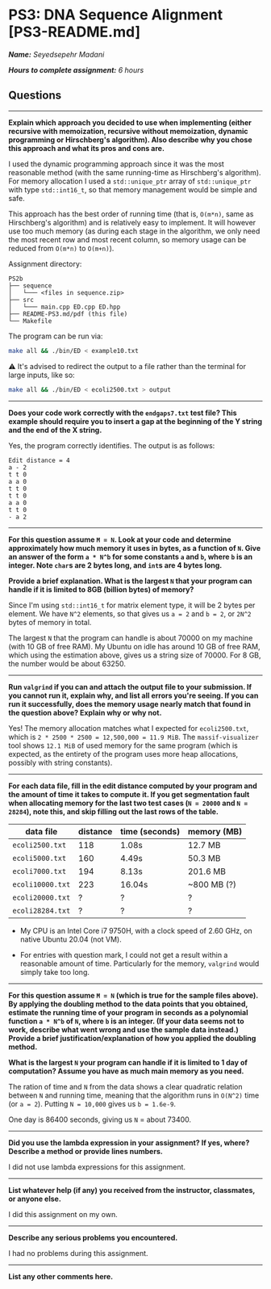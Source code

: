 # PS3: DNA Sequence Alignment [PS3-README.md]

***Name:** Seyedsepehr Madani*

***Hours to complete assignment:** 6 hours*

## Questions

---

**Explain which approach you decided to use when implementing (either recursive with memoization, recursive without memoization, dynamic programming or Hirschberg's algorithm). Also describe why you chose this approach and what its pros and cons are.**

I used the dynamic programming approach since it was the most reasonable method (with the same running-time as Hirschberg's algorithm). For memory allocation I used a `std::unique_ptr` array of `std::unique_ptr` with type `std::int16_t`, so that memory management would be simple and safe.

This approach has the best order of running time (that is, `O(m*n)`, same as Hirschberg's algorithm) and is relatively easy to implement. It will however use too much memory (as during each stage in the algorithm, we only need the most recent row and most recent column, so memory usage can be reduced from `O(m*n)` to `O(m+n)`).

Assignment directory:

```text
PS2b
├── sequence
│   └─── <files in sequence.zip>
├── src
│   └─── main.cpp ED.cpp ED.hpp
├── README-PS3.md/pdf (this file)
└── Makefile
```

The program can be run via:

```Bash
make all && ./bin/ED < example10.txt
```

⚠ It's advised to redirect the output to a file rather than the terminal for large inputs, like so:

```Bash
make all && ./bin/ED < ecoli2500.txt > output
```

---

**Does your code work correctly with the `endgaps7.txt` test file? This example should require you to insert a gap at the beginning of the Y string and the end of the X string.**

Yes, the program correctly identifies. The output is as follows:

```text
Edit distance = 4
a - 2
t t 0
a a 0
t t 0
t t 0
a a 0
t t 0
- a 2
```

---

**For this question assume `M = N`. Look at your code and determine approximately how much memory it uses in bytes, as a function of `N`. Give an answer of the form `a * N^b` for some constants `a` and `b`, where `b` is an integer. Note `char`s are 2 bytes long, and `int`s are 4 bytes long.**

**Provide a brief explanation. What is the largest `N` that your program can handle if it is limited to 8GB (billion bytes) of memory?**

Since I'm using `std::int16_t` for matrix element type, it will be 2 bytes per element. We have `N^2` elements, so that gives us `a = 2` and `b = 2`, or `2N^2` bytes of memory in total.

The largest `N` that the program can handle is about 70000 on my machine (with 10 GB of free RAM).
My Ubuntu on idle has around 10 GB of free RAM, which using the estimation above, gives us a string size of 70000.
For 8 GB, the number would be about 63250.

---

**Run `valgrind` if you can and attach the output file to your submission. If you cannot run it, explain why, and list all errors you're seeing. If you can run it successfully, does the memory usage nearly match that found in the question above? Explain why or why not.**

Yes! The memory allocation matches what I expected for `ecoli2500.txt`, which is `2 * 2500 * 2500 = 12,500,000 = 11.9 MiB`.
The `massif-visualizer` tool shows `12.1 MiB` of used memory for the same program (which is expected, as the entirety of the program uses more heap allocations, possibly with string constants).

---

**For each data file, fill in the edit distance computed by your program and the amount of time it takes to compute it. If you get segmentation fault when allocating memory for the last two test cases (`N = 20000` and `N = 28284`), note this, and skip filling out the last rows of the table.**

| data file          |  distance   |  time (seconds)   | memory (MB)
| -------------------|-------------|-------------------|-------------
| `ecoli2500.txt`    | 118         | 1.08s             | 12.7 MB
| `ecoli5000.txt`    | 160         | 4.49s             | 50.3 MB
| `ecoli7000.txt`    | 194         | 8.13s             | 201.6 MB
| `ecoli10000.txt`   | 223         | 16.04s            | ~800 MB (?)
| `ecoli20000.txt`   | ?           | ?                 | ?
| `ecoli28284.txt`   | ?           | ?                 | ?

* My CPU is an Intel Core i7 9750H, with a clock speed of 2.60 GHz, on native Ubuntu 20.04 (not VM).

* For entries with question mark, I could not get a result within a reasonable amount of time. Particularly for the memory, `valgrind` would simply take too long.

---

**For this question assume `M = N` (which is true for the sample files above). By applying the doubling method to the data points that you obtained, estimate the running time of your program in seconds as a polynomial function `a * N^b` of `N`, where `b` is an integer. (If your data seems not to work, describe what went wrong and use the sample data instead.) Provide a brief justification/explanation of how you applied the doubling method.**

**What is the largest `N` your program can handle if it is limited to 1 day of computation? Assume you have as much main memory as you need.**

The ration of time and `N` from the data shows a clear quadratic relation between `N` and running time, meaning that the algorithm runs in `O(N^2)` time (or `a = 2`). Putting `N = 10,000` gives us `b = 1.6e-9`.

One day is 86400 seconds, giving us `N` = about 73400.

---

**Did you use the lambda expression in your assignment? If yes, where? Describe a method or provide lines numbers.**

I did not use lambda expressions for this assignment.

---

**List whatever help (if any) you received from the instructor, classmates, or anyone else.**

I did this assignment on my own.

---

**Describe any serious problems you encountered.**

I had no problems during this assignment.

---

**List any other comments here.**
